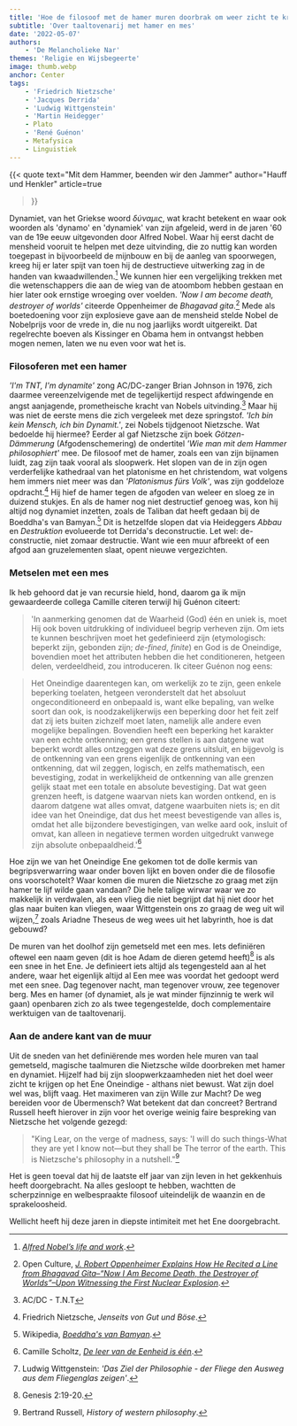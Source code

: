 ```yaml
---
title: 'Hoe de filosoof met de hamer muren doorbrak om weer zicht te krijgen op het Ene'
subtitle: 'Over taaltovenarij met hamer en mes'
date: '2022-05-07'
authors:
    - 'De Melancholieke Nar'
themes: 'Religie en Wijsbegeerte'
image: thumb.webp
anchor: Center
tags:
    - 'Friedrich Nietzsche'
    - 'Jacques Derrida'
    - 'Ludwig Wittgenstein'
    - 'Martin Heidegger'
    - Plato
    - 'René Guénon'
    - Metafysica
    - Linguistiek
---
```


{{< quote
	text="Mit dem Hammer, beenden wir den Jammer"
	author="Hauff und Henkler"
	article=true
>}}

Dynamiet, van het Griekse woord _δύναμις_, wat kracht betekent en waar ook woorden als 'dynamo' en 'dynamiek' van zijn afgeleid, werd in de jaren '60 van de 19e eeuw uitgevonden door Alfred Nobel. Waar hij eerst dacht de mensheid vooruit te helpen met deze uitvinding, die zo nuttig kan worden toegepast in bijvoorbeeld de mijnbouw en bij de aanleg van spoorwegen, kreeg hij er later spijt van toen hij de destructieve uitwerking zag in de handen van kwaadwillenden.[^1] We kunnen hier een vergelijking trekken met die wetenschappers die aan de wieg van de atoombom hebben gestaan en hier later ook ernstige wroeging over voelden. _'Now I am become death, destroyer of worlds'_ citeerde Oppenheimer de _Bhagavad gita_.[^2] Mede als boetedoening voor zijn explosieve gave aan de mensheid stelde Nobel de Nobelprijs voor de vrede in, die nu nog jaarlijks wordt uitgereikt. Dat regelrechte boeven als Kissinger en Obama hem in ontvangst hebben mogen nemen, laten we nu even voor wat het is.


### Filosoferen met een hamer

_'I'm TNT, I'm dynamite'_ zong AC/DC-zanger Brian Johnson in 1976, zich daarmee vereenzelvigende met de tegelijkertijd respect afdwingende en angst aanjagende, prometheische kracht van Nobels uitvinding.[^3] Maar hij was niet de eerste mens die zich vergeleek met deze springstof. _'Ich bin kein Mensch, ich bin Dynamit.'_, zei Nobels tijdgenoot Nietzsche. Wat bedoelde hij hiermee? Eerder al gaf Nietzsche zijn boek _Götzen-Dämmerung_ (Afgodenschemering) de ondertitel _'Wie man mit dem Hammer philosophiert'_ mee. De filosoof met de hamer, zoals een van zijn bijnamen luidt, zag zijn taak vooral als sloopwerk. Het slopen van de in zijn ogen verderfelijke kathedraal van het platonisme en het christendom, wat volgens hem immers niet meer was dan _'Platonismus fürs Volk'_, was zijn goddeloze opdracht.[^4] Hij hief de hamer tegen de afgoden van weleer en sloeg ze in duizend stukjes. En als de hamer nog niet destructief genoeg was, kon hij altijd nog dynamiet inzetten, zoals de Taliban dat heeft gedaan bij de Boeddha's van Bamyan.[^5] Dit is hetzelfde slopen dat via Heideggers _Abbau_ en _Destruktion_ evolueerde tot Derrida's deconstructie. Let wel: de-constructie, niet zomaar destructie. Want wie een muur afbreekt of een afgod aan gruzelementen slaat, opent nieuwe vergezichten.


### Metselen met een mes

Ik heb gehoord dat je van recursie hield, hond, daarom ga ik mijn gewaardeerde collega Camille citeren terwijl hij Guénon citeert:

>'In aanmerking genomen dat de Waarheid (God) één en uniek is, moet Hij ook boven uitdrukking of individueel begrip verheven zijn. Om iets te kunnen beschrijven moet het gedefinieerd zijn (etymologisch: beperkt zijn, gebonden zijn; _de-fined_, _finite_) en God is de Oneindige, bovendien moet het attributen hebben die het conditioneren, hetgeen delen, verdeeldheid, zou introduceren. Ik citeer Guénon nog eens:

>Het Oneindige daarentegen kan, om werkelijk zo te zijn, geen enkele beperking toelaten, hetgeen veronderstelt dat het absoluut ongeconditioneerd en onbepaald is, want elke bepaling, van welke soort dan ook, is noodzakelijkerwijs een beperking door het feit zelf dat zij iets buiten zichzelf moet laten, namelijk alle andere even mogelijke bepalingen. Bovendien heeft een beperking het karakter van een echte ontkenning; een grens stellen is aan datgene wat beperkt wordt alles ontzeggen wat deze grens uitsluit, en bijgevolg is de ontkenning van een grens eigenlijk de ontkenning van een ontkenning, dat wil zeggen, logisch, en zelfs mathematisch, een bevestiging, zodat in werkelijkheid de ontkenning van alle grenzen gelijk staat met een totale en absolute bevestiging. Dat wat geen grenzen heeft, is datgene waarvan niets kan worden ontkend, en is daarom datgene wat alles omvat, datgene waarbuiten niets is; en dit idee van het Oneindige, dat dus het meest bevestigende van alles is, omdat het alle bijzondere bevestigingen, van welke aard ook, insluit of omvat, kan alleen in negatieve termen worden uitgedrukt vanwege zijn absolute onbepaaldheid.'[^6]

Hoe zijn we van het Oneindige Ene gekomen tot de dolle kermis van begripsverwarring waar onder boven lijkt en boven onder die de filosofie ons voorschotelt? Waar komen die muren die Nietzsche zo graag met zijn hamer te lijf wilde gaan vandaan? Die hele talige wirwar waar we zo makkelijk in verdwalen, als een vlieg die niet begrijpt dat hij niet door het glas naar buiten kan vliegen, waar Wittgenstein ons zo graag de weg uit wil wijzen,[^7] zoals Ariadne Theseus de weg wees uit het labyrinth, hoe is dat gebouwd?

De muren van het doolhof zijn gemetseld met een mes. Iets definiëren oftewel een naam geven (dit is hoe Adam de dieren getemd heeft)[^8] is als een snee in het Ene. Je definieert iets altijd als tegengesteld aan al het andere, waar het eigenlijk altijd al Een mee was voordat het gedoopt werd met een snee. Dag tegenover nacht, man tegenover vrouw, zee tegenover berg. Mes en hamer (of dynamiet, als je wat minder fijnzinnig te werk wil gaan) openbaren zich zo als twee tegengestelde, doch complementaire werktuigen van de taaltovenarij.


### Aan de andere kant van de muur

Uit de sneden van het definiërende mes worden hele muren van taal gemetseld, magische taalmuren die Nietzsche wilde doorbreken met hamer en dynamiet. Hijzelf had bij zijn sloopwerkzaamheden niet het doel weer zicht te krijgen op het Ene Oneindige - althans niet bewust. Wat zijn doel wel was, blijft vaag. Het maximeren van zijn Wille zur Macht? De weg bereiden voor de Übermensch? Wat betekent dat dan concreet? Bertrand Russell heeft hierover in zijn voor het overige weinig faire bespreking van Nietzsche het volgende gezegd:

>"King Lear, on the verge of madness, says: 'I will do such things-What they are yet I know not—but they shall be The terror of the earth. This is Nietzsche's philosophy in a nutshell."[^9]

Het is geen toeval dat hij de laatste elf jaar van zijn leven in het gekkenhuis heeft doorgebracht. Na alles gesloopt te hebben, wachtten de scherpzinnige en welbespraakte filosoof uiteindelijk de waanzin en de sprakeloosheid. 

Wellicht heeft hij deze jaren in diepste intimiteit met het Ene doorgebracht.


[^1]: _[Alfred Nobel’s life and work](https://www.nobelprize.org/alfred-nobel/alfred-nobels-life-and-work/)_.
[^2]: Open Culture, _[J. Robert Oppenheimer Explains How He Recited a Line from Bhagavad Gita–“Now I Am Become Death, the Destroyer of Worlds”–Upon Witnessing the First Nuclear Explosion](https://www.openculture.com/2020/09/j-robert-oppenheimer-explains-how-he-recited-a-line-from-bhagavad-gita.html)_.
[^3]: AC/DC - T.N.T
[^4]: Friedrich Nietzsche, _Jenseits von Gut und Böse_.
[^5]: Wikipedia, _[Boeddha's van Bamyan](https://nl.wikipedia.org/wiki/Boeddha's_van_Bamyan)_.
[^6]: Camille Scholtz, _[De leer van de Eenheid is één](https://reactionair.nl/artikelen/de-leer-van-de-eenheid-is-een/)_.
[^7]: Ludwig Wittgenstein: _'Das Ziel der Philosophie - der Fliege den Ausweg aus dem Fliegenglas zeigen'_.
[^8]: Genesis 2:19-20.
[^9]: Bertrand Russell, _History of western philosophy_.
